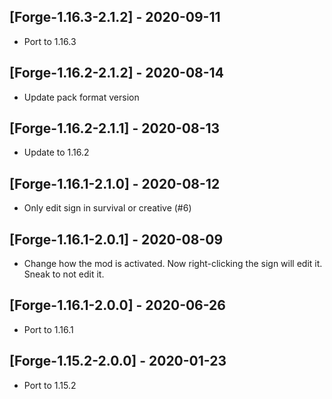 ## [Forge-1.16.3-2.1.2] - 2020-09-11
* Port to 1.16.3

## [Forge-1.16.2-2.1.2] - 2020-08-14
* Update pack format version

## [Forge-1.16.2-2.1.1] - 2020-08-13
* Update to 1.16.2

## [Forge-1.16.1-2.1.0] - 2020-08-12
* Only edit sign in survival or creative (#6)

## [Forge-1.16.1-2.0.1] - 2020-08-09
- Change how the mod is activated. Now right-clicking the sign will edit it. Sneak to not edit it.

## [Forge-1.16.1-2.0.0] - 2020-06-26
- Port to 1.16.1

## [Forge-1.15.2-2.0.0] - 2020-01-23
- Port to 1.15.2
